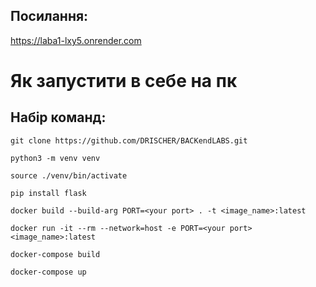 ## Посилання:

https://laba1-lxy5.onrender.com

# Як запустити в себе на пк
## Набір команд:

```
git clone https://github.com/DRISCHER/BACKendLABS.git
```
```
python3 -m venv venv
```
```
source ./venv/bin/activate
```
```
pip install flask
```
```
docker build --build-arg PORT=<your port> . -t <image_name>:latest
```
```
docker run -it --rm --network=host -e PORT=<your port> <image_name>:latest
```
```
docker-compose build
```
```
docker-compose up
```
